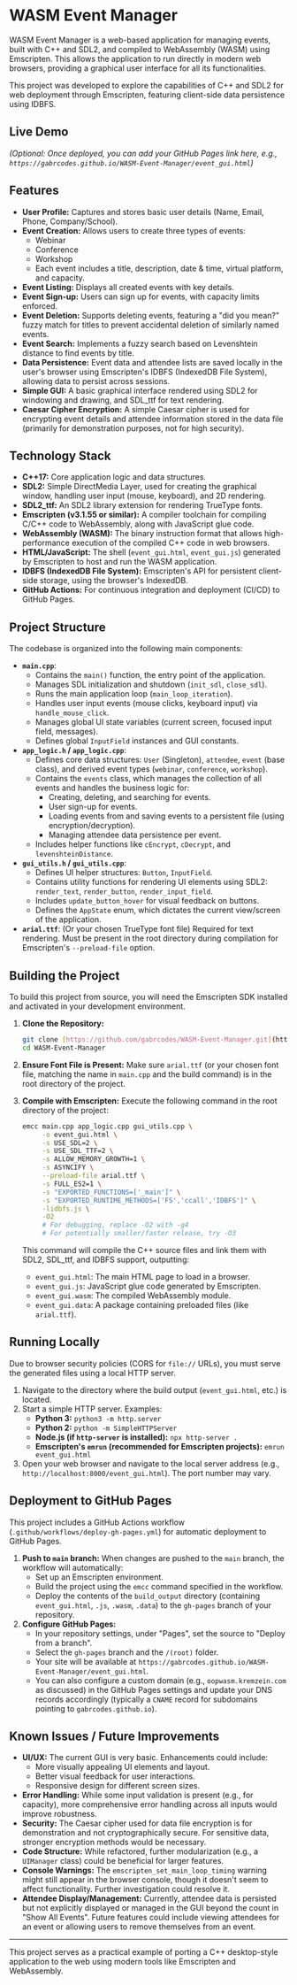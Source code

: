 # WASM Event Manager

WASM Event Manager is a web-based application for managing events, built with C++ and SDL2, and compiled to WebAssembly (WASM) using Emscripten. This allows the application to run directly in modern web browsers, providing a graphical user interface for all its functionalities.

This project was developed to explore the capabilities of C++ and SDL2 for web deployment through Emscripten, featuring client-side data persistence using IDBFS.

## Live Demo

*(Optional: Once deployed, you can add your GitHub Pages link here, e.g., `https://gabrcodes.github.io/WASM-Event-Manager/event_gui.html`)*

## Features

* **User Profile:** Captures and stores basic user details (Name, Email, Phone, Company/School).
* **Event Creation:** Allows users to create three types of events:
    * Webinar
    * Conference
    * Workshop
    * Each event includes a title, description, date & time, virtual platform, and capacity.
* **Event Listing:** Displays all created events with key details.
* **Event Sign-up:** Users can sign up for events, with capacity limits enforced.
* **Event Deletion:** Supports deleting events, featuring a "did you mean?" fuzzy match for titles to prevent accidental deletion of similarly named events.
* **Event Search:** Implements a fuzzy search based on Levenshtein distance to find events by title.
* **Data Persistence:** Event data and attendee lists are saved locally in the user's browser using Emscripten's IDBFS (IndexedDB File System), allowing data to persist across sessions.
* **Simple GUI:** A basic graphical interface rendered using SDL2 for windowing and drawing, and SDL_ttf for text rendering.
* **Caesar Cipher Encryption:** A simple Caesar cipher is used for encrypting event details and attendee information stored in the data file (primarily for demonstration purposes, not for high security).

## Technology Stack

* **C++17:** Core application logic and data structures.
* **SDL2:** Simple DirectMedia Layer, used for creating the graphical window, handling user input (mouse, keyboard), and 2D rendering.
* **SDL2_ttf:** An SDL2 library extension for rendering TrueType fonts.
* **Emscripten (v3.1.55 or similar):** A compiler toolchain for compiling C/C++ code to WebAssembly, along with JavaScript glue code.
* **WebAssembly (WASM):** The binary instruction format that allows high-performance execution of the compiled C++ code in web browsers.
* **HTML/JavaScript:** The shell (`event_gui.html`, `event_gui.js`) generated by Emscripten to host and run the WASM application.
* **IDBFS (IndexedDB File System):** Emscripten's API for persistent client-side storage, using the browser's IndexedDB.
* **GitHub Actions:** For continuous integration and deployment (CI/CD) to GitHub Pages.

## Project Structure

The codebase is organized into the following main components:

* **`main.cpp`**:
  * Contains the `main()` function, the entry point of the application.
  * Manages SDL initialization and shutdown (`init_sdl`, `close_sdl`).
  * Runs the main application loop (`main_loop_iteration`).
  * Handles user input events (mouse clicks, keyboard input) via `handle_mouse_click`.
  * Manages global UI state variables (current screen, focused input field, messages).
  * Defines global `InputField` instances and GUI constants.
* **`app_logic.h` / `app_logic.cpp`**:
  * Defines core data structures: `User` (Singleton), `attendee`, `event` (base class), and derived event types (`webinar`, `conference`, `workshop`).
  * Contains the `events` class, which manages the collection of all events and handles the business logic for:
    * Creating, deleting, and searching for events.
    * User sign-up for events.
    * Loading events from and saving events to a persistent file (using encryption/decryption).
    * Managing attendee data persistence per event.
  * Includes helper functions like `cEncrypt`, `cDecrypt`, and `levenshteinDistance`.
* **`gui_utils.h` / `gui_utils.cpp`**:
  * Defines UI helper structures: `Button`, `InputField`.
  * Contains utility functions for rendering UI elements using SDL2: `render_text`, `render_button`, `render_input_field`.
  * Includes `update_button_hover` for visual feedback on buttons.
  * Defines the `AppState` enum, which dictates the current view/screen of the application.
* **`arial.ttf`**: (Or your chosen TrueType font file) Required for text rendering. Must be present in the root directory during compilation for Emscripten's `--preload-file` option.

## Building the Project

To build this project from source, you will need the Emscripten SDK installed and activated in your development environment.

1. **Clone the Repository:**
   ```bash
   git clone [https://github.com/gabrcodes/WASM-Event-Manager.git](https://github.com/gabrcodes/WASM-Event-Manager.git) 
   cd WASM-Event-Manager
   ```

2. **Ensure Font File is Present:**
   Make sure `arial.ttf` (or your chosen font file, matching the name in `main.cpp` and the build command) is in the root directory of the project.

3. **Compile with Emscripten:**
   Execute the following command in the root directory of the project:
   ```bash
   emcc main.cpp app_logic.cpp gui_utils.cpp \
        -o event_gui.html \
        -s USE_SDL=2 \
        -s USE_SDL_TTF=2 \
        -s ALLOW_MEMORY_GROWTH=1 \
        -s ASYNCIFY \
        --preload-file arial.ttf \
        -s FULL_ES2=1 \
        -s "EXPORTED_FUNCTIONS=['_main']" \
        -s "EXPORTED_RUNTIME_METHODS=['FS','ccall','IDBFS']" \
        -lidbfs.js \
        -O2 
        # For debugging, replace -O2 with -g4
        # For potentially smaller/faster release, try -O3
   ```
   This command will compile the C++ source files and link them with SDL2, SDL_ttf, and IDBFS support, outputting:
   * `event_gui.html`: The main HTML page to load in a browser.
   * `event_gui.js`: JavaScript glue code generated by Emscripten.
   * `event_gui.wasm`: The compiled WebAssembly module.
   * `event_gui.data`: A package containing preloaded files (like `arial.ttf`).

## Running Locally

Due to browser security policies (CORS for `file://` URLs), you must serve the generated files using a local HTTP server.

1. Navigate to the directory where the build output (`event_gui.html`, etc.) is located.
2. Start a simple HTTP server. Examples:
   * **Python 3:** `python3 -m http.server`
   * **Python 2:** `python -m SimpleHTTPServer`
   * **Node.js (if `http-server` is installed):** `npx http-server .`
   * **Emscripten's `emrun` (recommended for Emscripten projects):** `emrun event_gui.html`
3. Open your web browser and navigate to the local server address (e.g., `http://localhost:8000/event_gui.html`). The port number may vary.

## Deployment to GitHub Pages

This project includes a GitHub Actions workflow (`.github/workflows/deploy-gh-pages.yml`) for automatic deployment to GitHub Pages.

1. **Push to `main` branch:** When changes are pushed to the `main` branch, the workflow will automatically:
   * Set up an Emscripten environment.
   * Build the project using the `emcc` command specified in the workflow.
   * Deploy the contents of the `build_output` directory (containing `event_gui.html`, `.js`, `.wasm`, `.data`) to the `gh-pages` branch of your repository.
2. **Configure GitHub Pages:**
   * In your repository settings, under "Pages", set the source to "Deploy from a branch".
   * Select the `gh-pages` branch and the `/(root)` folder.
   * Your site will be available at `https://gabrcodes.github.io/WASM-Event-Manager/event_gui.html`.
   * You can also configure a custom domain (e.g., `oopwasm.kremzein.com` as discussed) in the GitHub Pages settings and update your DNS records accordingly (typically a `CNAME` record for subdomains pointing to `gabrcodes.github.io`).

## Known Issues / Future Improvements

* **UI/UX:** The current GUI is very basic. Enhancements could include:
  * More visually appealing UI elements and layout.
  * Better visual feedback for user interactions.
  * Responsive design for different screen sizes.
* **Error Handling:** While some input validation is present (e.g., for capacity), more comprehensive error handling across all inputs would improve robustness.
* **Security:** The Caesar cipher used for data file encryption is for demonstration and not cryptographically secure. For sensitive data, stronger encryption methods would be necessary.
* **Code Structure:** While refactored, further modularization (e.g., a `UIManager` class) could be beneficial for larger features.
* **Console Warnings:** The `emscripten_set_main_loop_timing` warning might still appear in the browser console, though it doesn't seem to affect functionality. Further investigation could resolve it.
* **Attendee Display/Management:** Currently, attendee data is persisted but not explicitly displayed or managed in the GUI beyond the count in "Show All Events". Future features could include viewing attendees for an event or allowing users to remove themselves from an event.

---

This project serves as a practical example of porting a C++ desktop-style application to the web using modern tools like Emscripten and WebAssembly.

